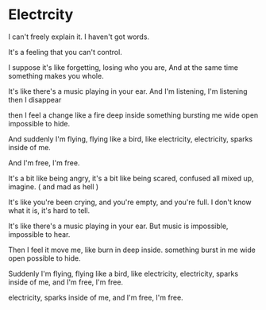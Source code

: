 # Electrcity

I can't freely explain it. I haven't got words.

It's a feeling that you can't control.

I suppose it's like forgetting, losing who you are, And at the same time something makes you whole.

It's like there's a music playing in your ear. And I'm listening, I'm listening then I disappear

then I feel a change like a fire deep inside something bursting me wide open impossible to hide.

And suddenly I'm flying, flying like a bird, like electricity, electricity, sparks inside of me.

And I'm free, I'm free.

It's a bit like being angry, it's a bit like being scared, confused all mixed up, imagine. ( and mad as hell )

It's like you're been crying, and you're empty, and you're full. I don't know what it is, it's hard to tell.

It's like there's a music playing in your ear. But music is impossible, impossible to hear.

Then I feel it move me, like burn in deep inside. something burst in me wide open possible to hide.

Suddenly I'm flying, flying like a bird, like electricity, electricity, sparks inside of me, and I'm free, I'm free.

electricity, sparks inside of me, and I'm free, I'm free.
